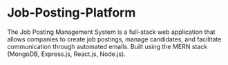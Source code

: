 # Job-Posting-Platform
The Job Posting Management System is a full-stack web application that allows companies to create job postings, manage candidates, and facilitate communication through automated emails. Built using the MERN stack (MongoDB, Express.js, React.js, Node.js).
